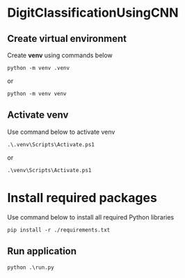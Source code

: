 # DigitClassificationUsingCNN

## Create virtual environment

Create **venv** using commands below

```
python -m venv .venv
```

or

```
python -m venv venv
```

## Activate venv

Use command below to activate venv

```
.\.venv\Scripts\Activate.ps1
```

or

```
.\venv\Scripts\Activate.ps1
```

# Install required packages

Use command below to install all required Python libraries

```
pip install -r ./requirements.txt
```

## Run application

```
python .\run.py
```